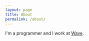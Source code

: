 ```yaml
---
layout: page
title: About
permalink: /about/
---
```


I'm a programmer and I work at [Wave][wave].

<!--
I've been working with Ruby on Rails since 2008.

In my spare time I may...
  - Write moooar code! I love open source, I've
    contributed to [Rails][rails-contribution], [Puma][puma-contributions] and
    I've written the [*dropbox_api* gem][dropbox-gem]. I've also been
    tinkering with machine learning lately by creating a toy app for
    [bib detection][instarun].
  - Practice some outdoor sports such as running, climbing or swimming. Weather
    is often nice and sunny in [Alicante, Spain][alicante].
  - Enjoy life with [Loreto][loreto].
-->

[rails-contribution]: http://contributors.rubyonrails.org/contributors/jesus-burgos/commits
[puma-contributions]: https://github.com/puma/puma/commits?author=Jesus
[dropbox-gem]: https://github.com/Jesus/dropbox_api
[wave]: https://www.sendwave.com
[alicante]: https://en.wikipedia.org/wiki/Province_of_Alicante
[madrid]: https://en.wikipedia.org/wiki/Madrid
[loreto]: https://www.instagram.com/loretoiniguez1/
[instarun]: http://instarun.es/
